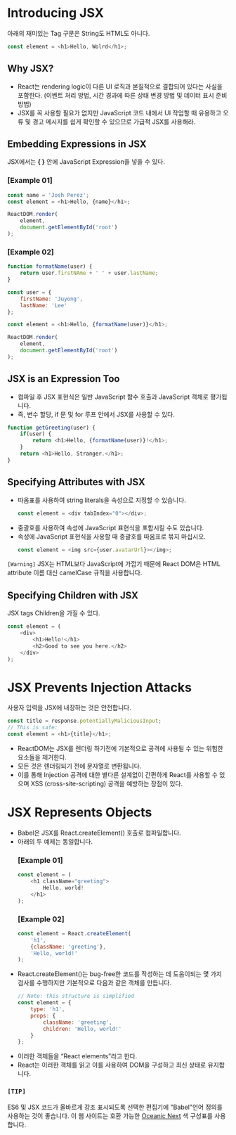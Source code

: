 # Introducing JSX
아래의 재미있는 Tag 구문은 String도 HTML도 아니다.
```JavaScript
const element = <h1>Hello, Wolrd</h1>;
```
## Why JSX?
- React는 rendering logic이 다른 UI 로직과 본질적으로 결합되어 있다는 사실을 포함한다. (이벤트 처리 방법, 시간 경과에 따른 상태 변경 방법 및 데이터 표시 준비 방법)
- JSX를 꼭 사용할 필요가 없지만 JavaScript 코드 내에서 UI 작업할 때 유용하고 오류 및 경고 메시지를 쉽게 확인할 수 있으므로 가급적 JSX를 사용해라.


## Embedding Expressions in JSX
JSX에서는 **{ }** 안에 JavaScript Expression을 넣을 수 있다.
### [Example 01]
```JavaScript
const name = 'Josh Perez';
const element = <h1>Hello, {name}</h1>;

ReactDOM.render(
    element,
    document.getElementById('root')
);
```
### [Example 02]
```JavaScript
function formatName(user) {
    return user.firstNAme + ' ' + user.lastName;
}

const user = {
    firstName: 'Juyong',
    lastName: 'Lee'
};

const element = <h1>Hello, {formatName(user)}</h1>;

ReactDOM.render(
    element,
    document.getElementById('root')
);
```

## JSX is an Expression Too
- 컴파일 후 JSX 표현식은 일반 JavaScript 함수 호출과 JavaScript 객체로 평가됩니다.
- 즉, 변수 할당, if 문 및 for 루프 안에서 JSX를 사용할 수 있다.
```JavaScript
function getGreeting(user) {
    if(user) {
        return <h1>Hello, {formatName(user)}!</h1>;
    }
    return <h1>Hello, Stranger.</h1>;
}
```

## Specifying Attributes with JSX
- 따옴표를 사용하여 string literals을 속성으로 지정할 수 있습니다.
    ```JavaScript
    const element = <div tabIndex="0"></div>;
    ```
- 중괄호를 사용하여 속성에 JavaScript 표현식을 포함시킬 수도 있습니다.
- 속성에 JavaScript 표현식을 사용할 때 중괄호를 따옴표로 묶지 마십시오.
    ```JavaScript
    const element = <img src={user.avatarUrl}></img>;
    ```
    
`[Warning]` JSX는 HTML보다 JavaScript에 가깝기 때문에 React DOM은 HTML attribute 이름 대신 camelCase 규칙을 사용합니다.

## Specifying Children with JSX
JSX tags Children을 가질 수 있다.
```JavaScript
const element = (
    <div>
        <h1>Hello!</h1>
        <h2>Good to see you here.</h2> 
    </div>
);
```

# JSX Prevents Injection Attacks
사용자 입력을 JSX에 내장하는 것은 안전합니다.
```JavaScript
const title = response.potentiallyMaliciousInput;
// This is safe:
const element = <h1>{title}</h1>;
```
- ReactDOM는 JSX를 렌더링 하기전에 기본적으로 공격에 사용될 수 있는 위험한 요소들을 제거한다. 
- 모든 것은 렌더링되기 전에 문자열로 변환됩니다. 
- 이를 통해 Injection 공격에 대한 별다른 설계없이 간편하게 React를 사용할 수 있으며 XSS (cross-site-scripting) 공격을 예방하는 장점이 있다.

# JSX Represents Objects
- Babel은 JSX를 React.createElement() 호출로 컴파일합니다.
- 아래의 두 예제는 동일합니다.
    ### [Example 01]
    ```JavaScript
    const element = (
        <h1 className="greeting">
            Hello, world!
        </h1>
    );
    ```
    ### [Example 02]
    ```JavaScript
    const element = React.createElement(
        'h1',
        {className: 'greeting'},
        'Hello, world!'
    );
    ```
- React.createElement()는 bug-free한 코드를 작성하는 데 도움이되는 몇 가지 검사를 수행하지만 기본적으로 다음과 같은 객체를 만듭니다.
    ```JavaScript
    // Note: this structure is simplified
    const element = {
        type: 'h1',
        props: {
            className: 'greeting',
            children: 'Hello, world!'
        }
    };
    ```
- 이러한 객체들을 “React elements”라고 한다.
- React는 이러한 객체를 읽고 이를 사용하여 DOM을 구성하고 최신 상태로 유지합니다.

### `[TIP]`
ES6 및 JSX 코드가 올바르게 강조 표시되도록 선택한 편집기에 "Babel"언어 정의를 사용하는 것이 좋습니다. 이 웹 사이트는 호환 가능한 [Oceanic Next](https://labs.voronianski.com/oceanic-next-color-scheme/) 색 구성표를 사용합니다.
